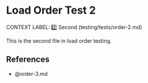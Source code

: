 # Load Order Test 2

CONTEXT LABEL: 2️⃣ Second (testing/tests/order-2.md)

This is the second file in load order testing.

## References

- @order-3.md
